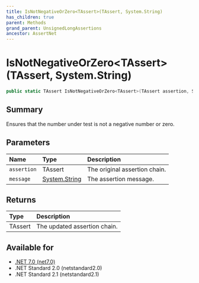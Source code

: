 ```yaml
---
title: IsNotNegativeOrZero<TAssert>(TAssert, System.String)
has_children: true
parent: Methods
grand_parent: UnsignedLongAssertions
ancestor: AssertNet
---
```

# IsNotNegativeOrZero&lt;TAssert&gt;(TAssert, System.String)

```csharp
public static TAssert IsNotNegativeOrZero<TAssert>(TAssert assertion, System.String message);
```

## Summary
Ensures that the number under test is not a negative number or zero.

## Parameters
|Name|Type|Description|
|:-|:-|:-|
|`assertion`|TAssert|The original assertion chain.|
|`message`|[System.String](https://learn.microsoft.com/en-us/dotnet/api/system.string)|The assertion message.|

## Returns
|Type|Description|
|:-|:-|
|TAssert|The updated assertion chain.|

## Available for
- [.NET 7.0 (net7.0)](https://versionsof.net/core/7.0/)
- .NET Standard 2.0 (netstandard2.0)
- .NET Standard 2.1 (netstandard2.1)
